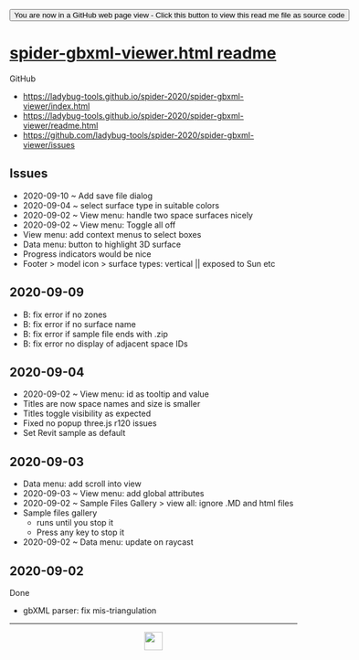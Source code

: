 <span style=display:none; >[You are now in a GitHub source code view - click this link to view Read Me file as a web page](https://ladybug-tools.github.io/spider-2020/#README.md "View file as a web page.") </span>

<div><input type=button onclick=window.top.location.href="https://github.com/ladybug-tools/spider-2020/tree/master/spider-gbxml-viewer"
value="You are now in a GitHub web page view - Click this button to view this read me file as source code" ></div>

# [spider-gbxml-viewer.html readme]( https://www.ladybug.tools/spider-2020/#spider-gbxml-viewer/README.md )

GitHub

* https://ladybug-tools.github.io/spider-2020/spider-gbxml-viewer/index.html
* https://ladybug-tools.github.io/spider-2020/spider-gbxml-viewer/readme.html
* https://github.com/ladybug-tools/spider-2020/spider-gbxml-viewer/issues


## Issues

* 2020-09-10 ~ Add save file dialog
* 2020-09-04 ~ select surface type in suitable colors
* 2020-09-02 ~ View menu: handle two space surfaces nicely
* 2020-09-02 ~ View menu: Toggle all off
* View menu: add context menus to select boxes
* Data menu: button to highlight 3D surface
* Progress indicators would be nice
* Footer > model icon > surface types: vertical || exposed to Sun etc


## 2020-09-09

* B: fix error if no zones
* B: fix error if no surface name
* B: fix error if sample file ends with .zip
* B: fix error no display of adjacent space IDs

## 2020-09-04

* 2020-09-02 ~ View menu: id as tooltip and value
* Titles are now space names and size is smaller
* Titles toggle visibility as expected
* Fixed no popup three.js r120 issues
* Set Revit sample as default

## 2020-09-03

* Data menu: add scroll into view
* 2020-09-03 ~ View menu: add global attributes
* 2020-09-02 ~ Sample Files Gallery > view all: ignore .MD and html files
* Sample files gallery
  * runs until you stop it
  * Press any key to stop it
* 2020-09-02 ~ Data menu: update on raycast

## 2020-09-02


Done

* gbXML parser: fix mis-triangulation

***

<center><img title="" height="32" width="32" src="https://ladybug.tools/artwork/icons_bugs/ico/spider.ico" ></center>
